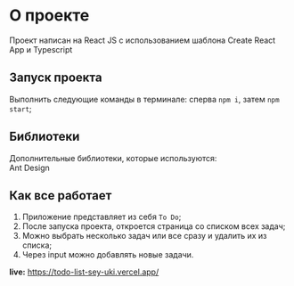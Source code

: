 # О проекте

Проект написан на React JS с использованием шаблона Create React App и Typescript

## Запуск проекта

Выполнить следующие команды в терминале: сперва ```npm i```, затем ```npm start```;   

## Библиотеки

Дополнительные библиотеки, которые используются:  
Ant Design

## Как все работает

1. Приложение представляет из себя ```To Do```;  
2. После запуска проекта, откроется страница со списком всех задач;  
3. Можно выбрать несколько задач или все сразу и удалить их из списка;  
4. Через input можно добавлять новые задачи.


**live:** https://todo-list-sey-uki.vercel.app/
